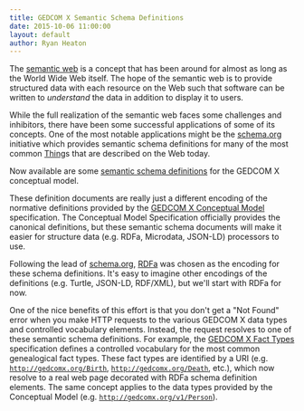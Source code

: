 ```yaml
---
title: GEDCOM X Semantic Schema Definitions
date: 2015-10-06 11:00:00
layout: default
author: Ryan Heaton
---
```


The [semantic web](http://www.w3.org/standards/semanticweb/) is a concept that has been around for almost as long as the World Wide Web itself. The hope of the semantic web is to provide structured data with each resource on the Web such that software can be written to _understand_ the data in addition to display it to users.

While the full realization of the semantic web faces some challenges and inhibitors, there have been some successful applications of some of its concepts. One of the most notable applications might be the [schema.org](http://schema.org/) initiative which provides semantic schema definitions for many of the most common [Thing](http://schema.org/Thing)s that are described on the Web today.

Now available are some [semantic schema definitions](http://www.gedcomx.org/schemas.html) for the GEDCOM X conceptual model.

These definition documents are really just a different encoding of the normative definitions provided by the [GEDCOM X Conceptual Model](https://github.com/FamilySearch/gedcomx/blob/master/specifications/conceptual-model-specification.md) specification. The Conceptual Model Specification officially provides the canonical definitions, but these semantic schema documents will make it easier for structure data (e.g. RDFa, Microdata, JSON-LD) processors to use.

Following the lead of [schema.org](http://schema.org/), [RDFa](http://www.w3.org/TR/xhtml-rdfa-primer/) was chosen as the encoding for these schema definitions. It's easy to imagine other encodings of the definitions (e.g. Turtle, JSON-LD, RDF/XML), but we'll start with RDFa for now.

One of the nice benefits of this effort is that you don't get a "Not Found" error when you make HTTP requests to the various GEDCOM X data types and controlled vocabulary elements. Instead, the request resolves to one of these semantic schema definitions. For example, the [GEDCOM X Fact Types](https://github.com/FamilySearch/gedcomx/blob/master/specifications/fact-types-specification.md) specification defines a controlled vocabulary for the most common genealogical fact types. These fact types are identified by a URI (e.g. [`http://gedcomx.org/Birth`](http://gedcomx.org/Birth), [`http://gedcomx.org/Death`](http://gedcomx.org/Death), etc.), which now resolve to a real web page decorated with RDFa schema definition elements. The same concept applies to the data types provided by the Conceptual Model (e.g. [`http://gedcomx.org/v1/Person`](http://gedcomx.org/v1/Person)).
